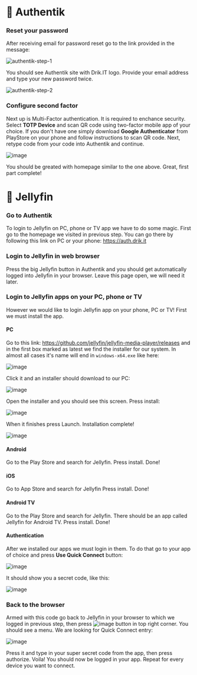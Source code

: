 # 📔 Authentik
### Reset your password

After receiving email for password reset go to the link provided in the message:

![authentik-step-1](https://github.com/drikqlis/drik-homelab/assets/19647553/d298a948-0928-4f7f-bed5-c41b1ac6fffe)

You should see Authentik site with Drik.IT logo. Provide your email address and type your new password twice.

![authentik-step-2](https://github.com/drikqlis/drik-homelab/assets/19647553/e3ab0b68-b01f-4e0a-8008-308767998fef)

### Configure second factor

Next up is Multi-Factor authentication. It is required to enchance security. Select **TOTP Device** and scan QR code using two-factor mobile app of your choice.
If you don't have one simply download **Google Authenticator** from PlayStore on your phone and follow instructions to scan QR code. Next, retype code from your code into Authentik and continue.

![image](https://github.com/drikqlis/drik-homelab/assets/19647553/70aa3cda-540c-417a-893b-94207fa0e766)

You should be greated with homepage similar to the one above. Great, first part complete!

# 🎥 Jellyfin

### Go to Authentik

To login to Jellyfin on PC, phone or TV app we have to do some magic. First go to the homepage we visited in previous step.
You can go there by following this link on PC or your phone: https://auth.drik.it

### Login to Jellyfin in web browser

Press the big Jellyfin button in Authentik and you should get automatically logged into Jellyfin in your browser.
Leave this page open, we will need it later.

### Login to Jellyfin apps on your PC, phone or TV
However we would like to login Jellyfin app on your phone, PC or TV! First we must install the app.

#### PC
Go to this link: https://github.com/jellyfin/jellyfin-media-player/releases and in the first box marked as latest we find the installer for our system.
In almost all cases it's name will end in `windows-x64.exe` like here:

![image](https://github.com/user-attachments/assets/ad4236f5-e93f-4100-8a1f-87e33c3f0ecf)

Click it and an installer should download to our PC:

![image](https://github.com/user-attachments/assets/442e6406-aff1-4010-96e2-ef64de4006ef)

Open the installer and you should see this screen. Press install:

![image](https://github.com/user-attachments/assets/531ae9a5-a7fb-48c2-ae08-d598a1775298)

When it finishes press Launch. Installation complete!

![image](https://github.com/user-attachments/assets/d50c2f02-014b-4085-9b2d-b153e6042bf1)

#### Android
Go to the Play Store and search for Jellyfin. Press install. Done!

#### iOS
Go to App Store and search for Jellyfin Press install. Done!

#### Android TV
Go to the Play Store and search for Jellyfin. There should be an app called Jellyfin for Android TV. Press install. Done!

#### Authentication
After we installed our apps we must login in them. To do that go to your app of choice and press **Use Quick Connect** button:

![image](https://github.com/drikqlis/drik-homelab/assets/19647553/1ab4b40d-9270-403a-adf7-73e9ac112ddc)

It should show you a secret code, like this:

![image](https://github.com/drikqlis/drik-homelab/assets/19647553/3ed90ee4-34c2-41f0-ab99-a57ed1b6ef87)

### Back to the browser

Armed with this code go back to Jellyfin in your browser to which we logged in previous step, then press ![image](https://github.com/drikqlis/drik-homelab/assets/19647553/dec7fe89-c076-431a-b7bf-e26aff50ae41) button in top right corner.
You should see a menu. We are looking for Quick Connect entry:

![image](https://github.com/drikqlis/drik-homelab/assets/19647553/d48a6312-d56d-4e34-8eb6-d9783285407a)

Press it and type in your super secret code from the app, then press authorize. Voila! You should now be logged in your app.
Repeat for every device you want to connect.

